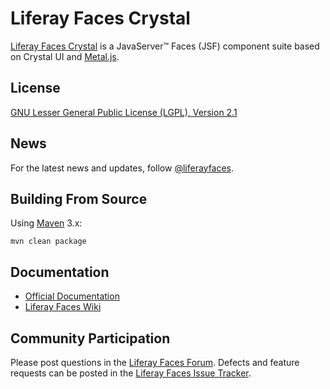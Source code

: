 # Liferay Faces Crystal

[Liferay Faces Crystal](http://www.liferay.com/community/liferay-projects/liferay-faces/overview) is a JavaServer&trade;
Faces (JSF) component suite based on Crystal UI and [Metal.js](http://metaljs.com/).

## License

[GNU Lesser General Public License (LGPL), Version 2.1](http://www.gnu.org/licenses/old-licenses/lgpl-2.1.txt)

## News

For the latest news and updates, follow [@liferayfaces](https://twitter.com/liferayfaces).

## Building From Source

Using [Maven](https://maven.apache.org/) 3.x:

	mvn clean package

## Documentation

* [Official Documentation](http://www.liferay.com/community/liferay-projects/liferay-faces/documentation)
* [Liferay Faces Wiki](http://www.liferay.com/community/wiki/-/wiki/Main/Liferay+Faces)

## Community Participation

Please post questions in the [Liferay Faces Forum](http://www.liferay.com/community/forums/-/message_boards/category/13289027).
Defects and feature requests can be posted in the [Liferay Faces Issue Tracker](http://issues.liferay.com/browse/FACES).